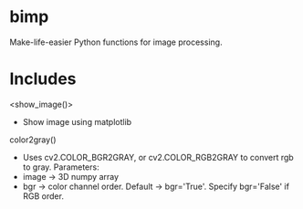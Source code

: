 # bimp
Make-life-easier Python functions for image processing. 

# Includes

<show_image()>
- Show image using matplotlib

color2gray()
- Uses cv2.COLOR_BGR2GRAY, or cv2.COLOR_RGB2GRAY to convert rgb to gray.
Parameters:
- image -> 3D numpy array
- bgr -> color channel order. Default -> bgr='True'. Specify bgr='False' if RGB order.
